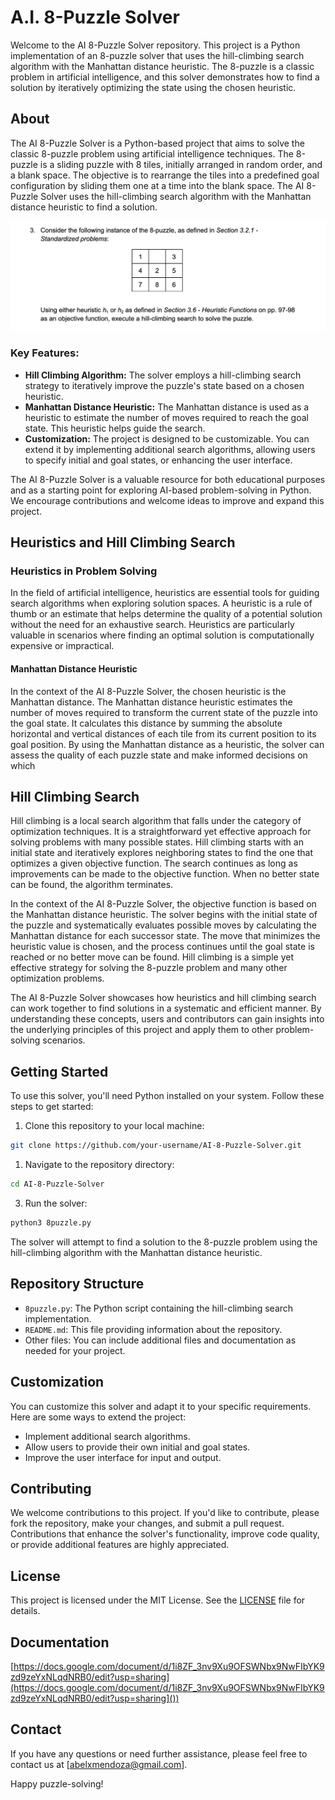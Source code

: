 # A.I. 8-Puzzle Solver

Welcome to the AI 8-Puzzle Solver repository. This project is a Python implementation of an 8-puzzle solver that uses the hill-climbing search algorithm with the Manhattan distance heuristic. The 8-puzzle is a classic problem in artificial intelligence, and this solver demonstrates how to find a solution by iteratively optimizing the state using the chosen heuristic.

## About

The AI 8-Puzzle Solver is a Python-based project that aims to solve the classic 8-puzzle problem using artificial intelligence techniques. The 8-puzzle is a sliding puzzle with 8 tiles, initially arranged in random order, and a blank space. The objective is to rearrange the tiles into a predefined goal configuration by sliding them one at a time into the blank space. The AI 8-Puzzle Solver uses the hill-climbing search algorithm with the Manhattan distance heuristic to find a solution.

![1699218664331](image/README/1699218664331.png)

### Key Features:

- **Hill Climbing Algorithm:** The solver employs a hill-climbing search strategy to iteratively improve the puzzle's state based on a chosen heuristic.
- **Manhattan Distance Heuristic:** The Manhattan distance is used as a heuristic to estimate the number of moves required to reach the goal state. This heuristic helps guide the search.
- **Customization:** The project is designed to be customizable. You can extend it by implementing additional search algorithms, allowing users to specify initial and goal states, or enhancing the user interface.

The AI 8-Puzzle Solver is a valuable resource for both educational purposes and as a starting point for exploring AI-based problem-solving in Python. We encourage contributions and welcome ideas to improve and expand this project.

## Heuristics and Hill Climbing Search

### Heuristics in Problem Solving

In the field of artificial intelligence, heuristics are essential tools for guiding search algorithms when exploring solution spaces. A heuristic is a rule of thumb or an estimate that helps determine the quality of a potential solution without the need for an exhaustive search. Heuristics are particularly valuable in scenarios where finding an optimal solution is computationally expensive or impractical.

#### Manhattan Distance Heuristic

In the context of the AI 8-Puzzle Solver, the chosen heuristic is the Manhattan distance. The Manhattan distance heuristic estimates the number of moves required to transform the current state of the puzzle into the goal state. It calculates this distance by summing the absolute horizontal and vertical distances of each tile from its current position to its goal position. By using the Manhattan distance as a heuristic, the solver can assess the quality of each puzzle state and make informed decisions on which

## Hill Climbing Search

Hill climbing is a local search algorithm that falls under the category of optimization techniques. It is a straightforward yet effective approach for solving problems with many possible states. Hill climbing starts with an initial state and iteratively explores neighboring states to find the one that optimizes a given objective function. The search continues as long as improvements can be made to the objective function. When no better state can be found, the algorithm terminates.

In the context of the AI 8-Puzzle Solver, the objective function is based on the Manhattan distance heuristic. The solver begins with the initial state of the puzzle and systematically evaluates possible moves by calculating the Manhattan distance for each successor state. The move that minimizes the heuristic value is chosen, and the process continues until the goal state is reached or no better move can be found. Hill climbing is a simple yet effective strategy for solving the 8-puzzle problem and many other optimization problems.

The AI 8-Puzzle Solver showcases how heuristics and hill climbing search can work together to find solutions in a systematic and efficient manner. By understanding these concepts, users and contributors can gain insights into the underlying principles of this project and apply them to other problem-solving scenarios.

## Getting Started

To use this solver, you'll need Python installed on your system. Follow these steps to get started:

1. Clone this repository to your local machine:

```bash
git clone https://github.com/your-username/AI-8-Puzzle-Solver.git
```

1. Navigate to the repository directory:

```bash
cd AI-8-Puzzle-Solver
```

3. Run the solver:

```bash
python3 8puzzle.py
```

The solver will attempt to find a solution to the 8-puzzle problem using the hill-climbing algorithm with the Manhattan distance heuristic.

## Repository Structure

* `8puzzle.py`: The Python script containing the hill-climbing search implementation.
* `README.md`: This file providing information about the repository.
* Other files: You can include additional files and documentation as needed for your project.

## Customization

You can customize this solver and adapt it to your specific requirements. Here are some ways to extend the project:

* Implement additional search algorithms.
* Allow users to provide their own initial and goal states.
* Improve the user interface for input and output.

## Contributing

We welcome contributions to this project. If you'd like to contribute, please fork the repository, make your changes, and submit a pull request. Contributions that enhance the solver's functionality, improve code quality, or provide additional features are highly appreciated.

## License

This project is licensed under the MIT License. See the [LICENSE](https://chat.openai.com/c/LICENSE) file for details.

## Documentation

[https://docs.google.com/document/d/1i8ZF_3nv9Xu9OFSWNbx9NwFIbYK9zd9zeYxNLqdNRB0/edit?usp=sharing](https://docs.google.com/document/d/1i8ZF_3nv9Xu9OFSWNbx9NwFIbYK9zd9zeYxNLqdNRB0/edit?usp=sharing]())

## Contact

If you have any questions or need further assistance, please feel free to contact us at [[abelxmendoza@gmail.com](mailto:your.email@example.com)].

Happy puzzle-solving!
